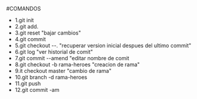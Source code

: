 #COMANDOS 

- 1.git init
- 2.git add.
- 3.git reset "bajar cambios"
- 4.git commit
- 5.git checkout --. "recuperar version inicial despues del ultimo commit" 
- 6.git log "ver historial de comit" 
- 7.git commit --amend "editar nombre de comit 
- 8.git checkout -b rama-heroes "creacion de rama" 
- 9.it checkout master "cambio de rama" 
- 10.git branch -d rama-heroes
- 11.git push 
- 12.git commit -am
